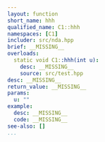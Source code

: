 ```yaml
---
layout: function
short_name: hhh
qualified_name: C1::hhh
namespaces: [C1]
includer: src/nda.hpp
brief: __MISSING__
overloads:
  static void C1::hhh(int u):
    desc: __MISSING__
    source: src/test.hpp
desc: __MISSING__
return_value: __MISSING__
params:
  u: ""
example:
  desc: __MISSING__
  code: __MISSING__
see-also: []
...
```

